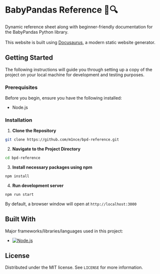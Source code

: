# BabyPandas Reference 🐼🔍

Dynamic reference sheet along with beginner-friendly documentation for the BabyPandas Python library. <br/><br/>
This website is built using [Docusaurus](https://docusaurus.io/), a modern static website generator.

<!-- GETTING STARTED -->
## Getting Started
The following instructions will guide you through setting up a copy of the project on your local machine for development and testing purposes.

### Prerequisites
Before you begin, ensure you have the following installed:
- Node.js

### Installation
1. **Clone the Repository**
  ```bash
  git clone https://github.com/m1nce/bpd-reference.git
  ```

2. **Navigate to the Project Directory**
 ```bash
 cd bpd-reference
 ```

3. **Install necessary packages using npm**
 ```bash
 npm install
 ```

4. **Run development server**
 ```bash
 npm run start
 ```
By default, a browser window will open at `http://localhost:3000`

<!-- LANGUAGES/FRAMEWORKS -->
## Built With

Major frameworks/libraries/languages used in this project:

* [![Node.js][Node.js]][Node.js-url]

<!-- LICENSE -->
## License

Distributed under the MIT license. See `LICENSE` for more information.

<!-- MARKDOWN LINKS & IMAGES -->
[Node.js]: 	https://img.shields.io/badge/Node.js-43853D?style=for-the-badge&logo=node.js&logoColor=white
[Node.js-url]: https://nodejs.org/en
